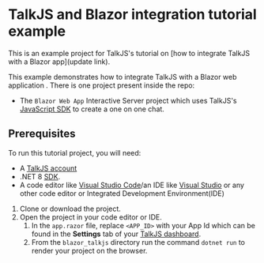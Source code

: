 # TalkJS and Blazor integration tutorial example 

This is an example project for TalkJS's tutorial on [how to integrate TalkJS with a Blazor app](update link).

This example demonstrates how to integrate TalkJS with a Blazor web application . There is one project present inside the repo:

- The `Blazor Web App` Interactive Server project which uses TalkJS's [JavaScript SDK](https://talkjs.com/docs/Getting_Started/JavaScript_SDK) to create a one on one chat.

## Prerequisites

To run this tutorial project, you will need:

- A [TalkJS account](https://talkjs.com/dashboard/login)
- .NET 8 [SDK](https://dotnet.microsoft.com/en-us/download/dotnet/8.0).
- A code editor like [Visual Studio Code](https://code.visualstudio.com/download)/an IDE like [Visual Studio](https://visualstudio.microsoft.com/vs/community/) or any other code editor or Integrated Development Environment(IDE) 

1. Clone or download the project.
1. Open the project in your code editor or IDE.
   1. In the `app.razor` file, replace `<APP_ID>` with your App Id which can be found in the **Settings** tab of your [TalkJS dashboard](https://talkjs.com/dashboard/login). 
   1. From the `blazor_talkjs` directory run the command `dotnet run` to render your project on the browser.
